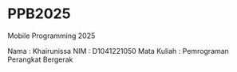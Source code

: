 # PPB2025
Mobile Programming 2025

Nama : Khairunissa
NIM : D1041221050
Mata Kuliah : Pemrograman Perangkat Bergerak